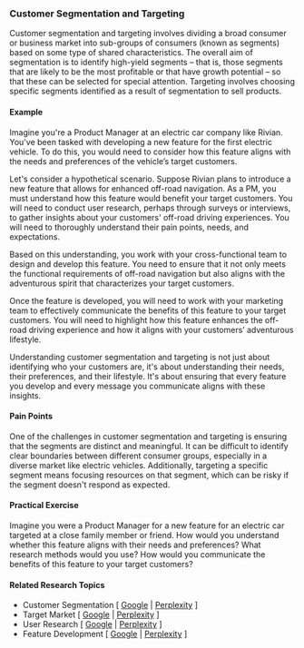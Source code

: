 ### Customer Segmentation and Targeting

Customer segmentation and targeting involves dividing a broad consumer or business market into sub-groups of consumers (known as segments) based on some type of shared characteristics. The overall aim of segmentation is to identify high-yield segments – that is, those segments that are likely to be the most profitable or that have growth potential – so that these can be selected for special attention. Targeting involves choosing specific segments identified as a result of segmentation to sell products.

#### Example

Imagine you're a Product Manager at an electric car company like Rivian. You've been tasked with developing a new feature for the first electric vehicle. To do this, you would need to consider how this feature aligns with the needs and preferences of the vehicle’s target customers.

Let's consider a hypothetical scenario. Suppose Rivian plans to introduce a new feature that allows for enhanced off-road navigation. As a PM, you must understand how this feature would benefit your target customers. You will need to conduct user research, perhaps through surveys or interviews, to gather insights about your customers' off-road driving experiences. You will need to thoroughly understand their pain points, needs, and expectations.

Based on this understanding, you work with your cross-functional team to design and develop this feature. You need to ensure that it not only meets the functional requirements of off-road navigation but also aligns with the adventurous spirit that characterizes your target customers.

Once the feature is developed, you will need to work with your marketing team to effectively communicate the benefits of this feature to your target customers. You will need to highlight how this feature enhances the off-road driving experience and how it aligns with your customers’ adventurous lifestyle.

Understanding customer segmentation and targeting is not just about identifying who your customers are, it's about understanding their needs, their preferences, and their lifestyle. It's about ensuring that every feature you develop and every message you communicate aligns with these insights.

#### Pain Points

One of the challenges in customer segmentation and targeting is ensuring that the segments are distinct and meaningful. It can be difficult to identify clear boundaries between different consumer groups, especially in a diverse market like electric vehicles. Additionally, targeting a specific segment means focusing resources on that segment, which can be risky if the segment doesn't respond as expected.

#### Practical Exercise

Imagine you were a Product Manager for a new feature for an electric car targeted at a close family member or friend. How would you understand whether this feature aligns with their needs and preferences? What research methods would you use? How would you communicate the benefits of this feature to your target customers?

#### Related Research Topics

- Customer Segmentation [ [Google](https://www.google.com/search?q=Customer%20Segmentation%20in%20product%20management) | [Perplexity](https://www.perplexity.ai/?q=Customer%20Segmentation%20in%20product%20management) ]
- Target Market [ [Google](https://www.google.com/search?q=Target%20Market%20in%20product%20management) | [Perplexity](https://www.perplexity.ai/?q=Target%20Market%20in%20product%20management) ]
- User Research [ [Google](https://www.google.com/search?q=User%20Research%20in%20product%20management) | [Perplexity](https://www.perplexity.ai/?q=User%20Research%20in%20product%20management) ]
- Feature Development [ [Google](https://www.google.com/search?q=Feature%20Development%20in%20product%20management) | [Perplexity](https://www.perplexity.ai/?q=Feature%20Development%20in%20product%20management) ]


